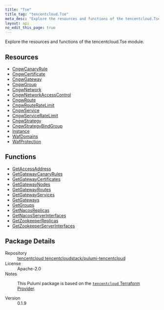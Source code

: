 ```yaml
---
title: "Tse"
title_tag: "tencentcloud.Tse"
meta_desc: "Explore the resources and functions of the tencentcloud.Tse module."
layout: api
no_edit_this_page: true
---
```


<!-- WARNING: this file was generated by Pulumi Docs Generator. -->
<!-- Do not edit by hand unless you're certain you know what you are doing! -->

Explore the resources and functions of the tencentcloud.Tse module.

<h2 id="resources">Resources</h2>
<ul class="api">
    <li><a href="cngwcanaryrule/" title="CngwCanaryRule"><span class="api-symbol api-symbol--resource"></span>CngwCanaryRule</a></li>
    <li><a href="cngwcertificate/" title="CngwCertificate"><span class="api-symbol api-symbol--resource"></span>CngwCertificate</a></li>
    <li><a href="cngwgateway/" title="CngwGateway"><span class="api-symbol api-symbol--resource"></span>CngwGateway</a></li>
    <li><a href="cngwgroup/" title="CngwGroup"><span class="api-symbol api-symbol--resource"></span>CngwGroup</a></li>
    <li><a href="cngwnetwork/" title="CngwNetwork"><span class="api-symbol api-symbol--resource"></span>CngwNetwork</a></li>
    <li><a href="cngwnetworkaccesscontrol/" title="CngwNetworkAccessControl"><span class="api-symbol api-symbol--resource"></span>CngwNetworkAccessControl</a></li>
    <li><a href="cngwroute/" title="CngwRoute"><span class="api-symbol api-symbol--resource"></span>CngwRoute</a></li>
    <li><a href="cngwrouteratelimit/" title="CngwRouteRateLimit"><span class="api-symbol api-symbol--resource"></span>CngwRouteRateLimit</a></li>
    <li><a href="cngwservice/" title="CngwService"><span class="api-symbol api-symbol--resource"></span>CngwService</a></li>
    <li><a href="cngwserviceratelimit/" title="CngwServiceRateLimit"><span class="api-symbol api-symbol--resource"></span>CngwServiceRateLimit</a></li>
    <li><a href="cngwstrategy/" title="CngwStrategy"><span class="api-symbol api-symbol--resource"></span>CngwStrategy</a></li>
    <li><a href="cngwstrategybindgroup/" title="CngwStrategyBindGroup"><span class="api-symbol api-symbol--resource"></span>CngwStrategyBindGroup</a></li>
    <li><a href="instance/" title="Instance"><span class="api-symbol api-symbol--resource"></span>Instance</a></li>
    <li><a href="wafdomains/" title="WafDomains"><span class="api-symbol api-symbol--resource"></span>WafDomains</a></li>
    <li><a href="wafprotection/" title="WafProtection"><span class="api-symbol api-symbol--resource"></span>WafProtection</a></li>
</ul>

<h2 id="functions">Functions</h2>
<ul class="api">
    <li><a href="getaccessaddress/" title="GetAccessAddress"><span class="api-symbol api-symbol--function"></span>GetAccessAddress</a></li>
    <li><a href="getgatewaycanaryrules/" title="GetGatewayCanaryRules"><span class="api-symbol api-symbol--function"></span>GetGatewayCanaryRules</a></li>
    <li><a href="getgatewaycertificates/" title="GetGatewayCertificates"><span class="api-symbol api-symbol--function"></span>GetGatewayCertificates</a></li>
    <li><a href="getgatewaynodes/" title="GetGatewayNodes"><span class="api-symbol api-symbol--function"></span>GetGatewayNodes</a></li>
    <li><a href="getgatewayroutes/" title="GetGatewayRoutes"><span class="api-symbol api-symbol--function"></span>GetGatewayRoutes</a></li>
    <li><a href="getgatewayservices/" title="GetGatewayServices"><span class="api-symbol api-symbol--function"></span>GetGatewayServices</a></li>
    <li><a href="getgateways/" title="GetGateways"><span class="api-symbol api-symbol--function"></span>GetGateways</a></li>
    <li><a href="getgroups/" title="GetGroups"><span class="api-symbol api-symbol--function"></span>GetGroups</a></li>
    <li><a href="getnacosreplicas/" title="GetNacosReplicas"><span class="api-symbol api-symbol--function"></span>GetNacosReplicas</a></li>
    <li><a href="getnacosserverinterfaces/" title="GetNacosServerInterfaces"><span class="api-symbol api-symbol--function"></span>GetNacosServerInterfaces</a></li>
    <li><a href="getzookeeperreplicas/" title="GetZookeeperReplicas"><span class="api-symbol api-symbol--function"></span>GetZookeeperReplicas</a></li>
    <li><a href="getzookeeperserverinterfaces/" title="GetZookeeperServerInterfaces"><span class="api-symbol api-symbol--function"></span>GetZookeeperServerInterfaces</a></li>
</ul>

<h2 id="package-details">Package Details</h2>
<dl class="package-details">
	<dt>Repository</dt>
	<dd><a href="https://github.com/tencentcloudstack/pulumi-tencentcloud">tencentcloud tencentcloudstack/pulumi-tencentcloud</a></dd>
	<dt>License</dt>
	<dd>Apache-2.0</dd>
	<dt>Notes</dt>
	<dd><p>This Pulumi package is based on the <a href="https://github.com/tencentcloudstack/terraform-provider-tencentcloud"><code>tencentcloud</code> Terraform Provider</a>.</p>
</dd>
	<dt>Version</dt>
	<dd>0.1.9</dd>
</dl>

